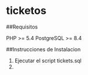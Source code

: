 # ticketos


##Requisitos

PHP >= 5.4
PostgreSQL >= 8.4


##Instrucciones de Instalacion

1. Ejecutar el script tickets.sql
2. 
